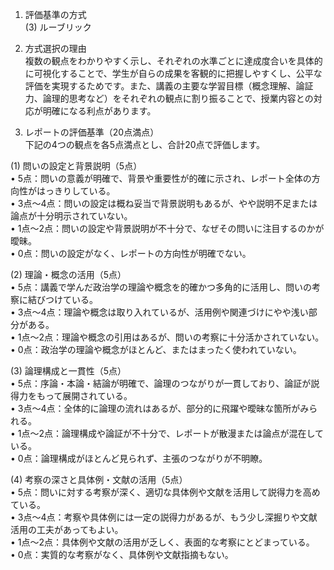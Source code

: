 1. 評価基準の方式  
(3) ルーブリック

2. 方式選択の理由  
複数の観点をわかりやすく示し、それぞれの水準ごとに達成度合いを具体的に可視化することで、学生が自らの成果を客観的に把握しやすくし、公平な評価を実現するためです。また、講義の主要な学習目標（概念理解、論証力、論理的思考など）をそれぞれの観点に割り振ることで、授業内容との対応が明確になる利点があります。

3. レポートの評価基準（20点満点）  
下記の4つの観点を各5点満点とし、合計20点で評価します。

(1) 問いの設定と背景説明（5点）  
• 5点：問いの意義が明確で、背景や重要性が的確に示され、レポート全体の方向性がはっきりしている。  
• 3点〜4点：問いの設定は概ね妥当で背景説明もあるが、やや説明不足または論点が十分明示されていない。  
• 1点〜2点：問いの設定や背景説明が不十分で、なぜその問いに注目するのかが曖昧。  
• 0点：問いの設定がなく、レポートの方向性が明確でない。

(2) 理論・概念の活用（5点）  
• 5点：講義で学んだ政治学の理論や概念を的確かつ多角的に活用し、問いの考察に結びつけている。  
• 3点〜4点：理論や概念は取り入れているが、活用例や関連づけにやや浅い部分がある。  
• 1点〜2点：理論や概念の引用はあるが、問いの考察に十分活かされていない。  
• 0点：政治学の理論や概念がほとんど、またはまったく使われていない。

(3) 論理構成と一貫性（5点）  
• 5点：序論・本論・結論が明確で、論理のつながりが一貫しており、論証が説得力をもって展開されている。  
• 3点〜4点：全体的に論理の流れはあるが、部分的に飛躍や曖昧な箇所がみられる。  
• 1点〜2点：論理構成や論証が不十分で、レポートが散漫または論点が混在している。  
• 0点：論理構成がほとんど見られず、主張のつながりが不明瞭。

(4) 考察の深さと具体例・文献の活用（5点）  
• 5点：問いに対する考察が深く、適切な具体例や文献を活用して説得力を高めている。  
• 3点〜4点：考察や具体例には一定の説得力があるが、もう少し深掘りや文献活用の工夫があってもよい。  
• 1点〜2点：具体例や文献の活用が乏しく、表面的な考察にとどまっている。  
• 0点：実質的な考察がなく、具体例や文献指摘もない。